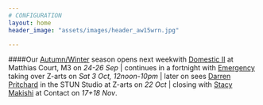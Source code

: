 ```yaml
---
# CONFIGURATION
layout: home
header_image: "assets/images/header_aw15wrn.jpg"

---
```

####Our [Autumn/Winter](/current/2015-autumnwinter) season opens next weekwith [Domestic II](/current/2015-domestic) at Matthias Court, M3 on *24-26 Sep* | continues in a fortnight with [Emergency](/current/2015-emergency) taking over Z-arts on *Sat 3 Oct, 12noon-10pm* | later on sees [Darren Pritchard](/current/2015-autumnwinter/pritchard) in the STUN Studio at Z-arts on *22 Oct* | closing with [Stacy Makishi](http://www.wordofwarning.org/current/2015-autumnwinter/makishi) at Contact on *17+18 Nov*.
